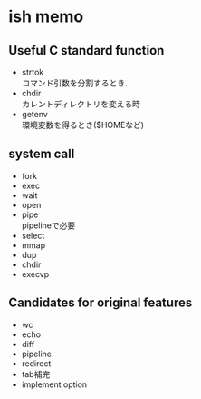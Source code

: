 # ish memo

## Useful C standard function
- strtok\
コマンド引数を分割するとき.
- chdir\
カレントディレクトリを変える時
- getenv\
環境変数を得るとき($HOMEなど)
## system call
- fork
- exec
- wait
- open
- pipe\
pipelineで必要
- select
- mmap
- dup
- chdir
- execvp


## Candidates for original features
- wc
- echo
- diff
- pipeline
- redirect
- tab補完
- implement option